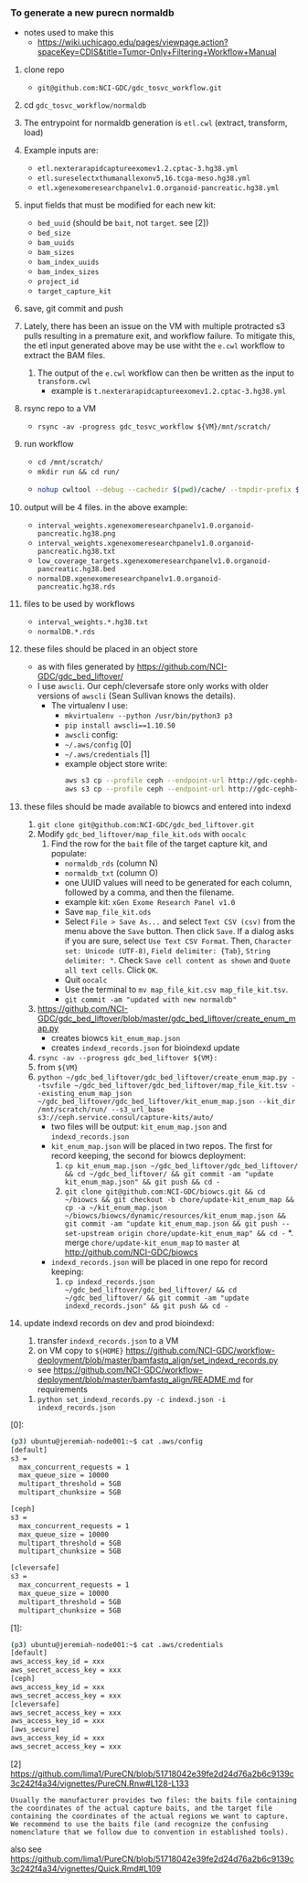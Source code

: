 ### To generate a new purecn normaldb
* notes used to make this
  * https://wiki.uchicago.edu/pages/viewpage.action?spaceKey=CDIS&title=Tumor-Only+Filtering+Workflow+Manual
1. clone repo
   * `git@github.com:NCI-GDC/gdc_tosvc_workflow.git`
1. cd `gdc_tosvc_workflow/normaldb`
1. The entrypoint for normaldb generation is `etl.cwl` (extract, transform, load)
1. Example inputs are:
   * `etl.nexterarapidcaptureexomev1.2.cptac-3.hg38.yml`
   * `etl.sureselectxthumanallexonv5,16.tcga-meso.hg38.yml`
   * `etl.xgenexomeresearchpanelv1.0.organoid-pancreatic.hg38.yml`
1. input fields that must be modified for each new kit:
   * `bed_uuid` (should be `bait`, not `target`. see [2])
   * `bed_size`
   * `bam_uuids`
   * `bam_sizes`
   * `bam_index_uuids`
   * `bam_index_sizes`
   * `project_id`
   * `target_capture_kit`
1. save, git commit and push
1. Lately, there has been an issue on the VM with multiple protracted s3 pulls resulting in a premature exit, and workflow failure. To mitigate this, the etl input generated above may be use witht the `e.cwl` workflow to extract the BAM files.
   1. The output of the `e.cwl` workflow can then be written as the input to `transform.cwl`
      * example is `t.nexterarapidcaptureexomev1.2.cptac-3.hg38.yml`
1. rsync repo to a VM
   * `rsync -av -progress gdc_tosvc_workflow ${VM}/mnt/scratch/`
1. run workflow
   * `cd /mnt/scratch/`
   * `mkdir run && cd run/`
   * ```bash
     nohup cwltool --debug --cachedir $(pwd)/cache/ --tmpdir-prefix $(pwd)/tmp/ /mnt/scratch/gdc_tosvc_workflow/normaldb/etl.cwl /mnt/scratch/gdc_tosvc_workflow/normaldb/etl.xgenexomeresearchpanelv1.0.organoid-pancreatic.hg38.yml &
     ```
1. output will be 4 files. in the above example:
   * `interval_weights.xgenexomeresearchpanelv1.0.organoid-pancreatic.hg38.png`
   * `interval_weights.xgenexomeresearchpanelv1.0.organoid-pancreatic.hg38.txt`
   * `low_coverage_targets.xgenexomeresearchpanelv1.0.organoid-pancreatic.hg38.bed`
   * `normalDB.xgenexomeresearchpanelv1.0.organoid-pancreatic.hg38.rds`
1. files to be used by workflows
   * `interval_weights.*.hg38.txt`
   * `normalDB.*.rds`
1. these files should be placed in an object store
   * as with files generated by https://github.com/NCI-GDC/gdc_bed_liftover/
   * I use `awscli`. Our ceph/cleversafe store only works with older versions of `awscli` (Sean Sullivan knows the details).
     * The virtualenv I use:
       * `mkvirtualenv --python /usr/bin/python3 p3`
       * `pip install awscli==1.10.50`
       * `awscli` config:
       * `~/.aws/config` [0]
       * `~/.aws/credentials` [1]
       * example object store write:
         ```bash
         aws s3 cp --profile ceph --endpoint-url http://gdc-cephb-objstore.osdc.io/ interval_weights.*.hg38.txt s3://capture-kits/auto/
         aws s3 cp --profile ceph --endpoint-url http://gdc-cephb-objstore.osdc.io/ normalDB.*.rds s3://capture-kits/auto/
         ```
1. these files should be made available to biowcs and entered into indexd
   1. `git clone git@github.com:NCI-GDC/gdc_bed_liftover.git`
   1. Modify `gdc_bed_liftover/map_file_kit.ods` with `oocalc`
      1. Find the row for the `bait` file of the target capture kit, and populate:
         * `normaldb_rds` (column N)
         * `normaldb_txt` (column O)
         * one UUID values will need to be generated for each column, followed by a comma, and then the filename.
         * example kit: `xGen Exome Research Panel v1.0`
         * Save `map_file_kit.ods`
         * Select `File > Save As...` and select `Text CSV (csv)` from the menu above the `Save` button. Then click `Save`. If a dialog asks if you are sure, select `Use Text CSV Format`. Then, `Character set: Unicode (UTF-8)`, `Field delimiter: {Tab}`, `String delimiter: "`. Check `Save cell content as shown` and `Quote all text cells`. Click `OK`.
         * Quit `oocalc`
         * Use the terminal to `mv map_file_kit.csv map_file_kit.tsv`.
         * `git commit -am "updated with new normaldb"`
   1. https://github.com/NCI-GDC/gdc_bed_liftover/blob/master/gdc_bed_liftover/create_enum_map.py
      * creates biowcs `kit_enum_map.json`
      * creates `indexd_records.json` for bioindexd update
   1. `rsync -av --progress gdc_bed_liftover ${VM}:`
   1. from `${VM}`
   1. `python ~/gdc_bed_liftover/gdc_bed_liftover/create_enum_map.py --tsvfile ~/gdc_bed_liftover/gdc_bed_liftover/map_file_kit.tsv --existing_enum_map_json ~/gdc_bed_liftover/gdc_bed_liftover/kit_enum_map.json --kit_dir /mnt/scratch/run/ --s3_url_base s3://ceph.service.consul/capture-kits/auto/`
      * two files will be output: `kit_enum_map.json` and `indexd_records.json`
      * `kit_enum_map.json` will be placed in two repos. The first for record keeping, the second for biowcs deployment:
        1. `cp kit_enum_map.json ~/gdc_bed_liftover/gdc_bed_liftover/ && cd ~/gdc_bed_liftover/ && git commit -am "update kit_enum_map.json" && git push && cd -`
        1. `git clone git@github.com:NCI-GDC/biowcs.git && cd ~/biowcs && git checkout -b chore/update-kit_enum_map && cp -a ~/kit_enum_map.json ~/biowcs/biowcs/dynamic/resources/kit_enum_map.json && git commit -am "update kit_enum_map.json && git push --set-upstream origin chore/update-kit_enum_map" && cd -`
               *. merge `chore/update-kit_enum_map` to `master` at http://github.com/NCI-GDC/biowcs
      * `indexd_records.json` will be placed in one repo for record keeping:
        1. `cp indexd_records.json ~/gdc_bed_liftover/gdc_bed_liftover/ && cd ~/gdc_bed_liftover/ && git commit -am "update indexd_records.json" && git push && cd -`

1. update indexd records on dev and prod bioindexd:
   1. transfer `indexd_records.json` to a VM
   1. on VM copy to `${HOME}` https://github.com/NCI-GDC/workflow-deployment/blob/master/bamfastq_align/set_indexd_records.py
     * see https://github.com/NCI-GDC/workflow-deployment/blob/master/bamfastq_align/README.md for requirements
   1. `python set_indexd_records.py -c indexd.json -i indexd_records.json`


[0]:
```bash
(p3) ubuntu@jeremiah-node001:~$ cat .aws/config 
[default]
s3 =
  max_concurrent_requests = 1
  max_queue_size = 10000
  multipart_threshold = 5GB
  multipart_chunksize = 5GB

[ceph]
s3 =
  max_concurrent_requests = 1
  max_queue_size = 10000
  multipart_threshold = 5GB
  multipart_chunksize = 5GB

[cleversafe]
s3 =
  max_concurrent_requests = 1
  max_queue_size = 10000
  multipart_threshold = 5GB
  multipart_chunksize = 5GB
```
[1]:
```bash
(p3) ubuntu@jeremiah-node001:~$ cat .aws/credentials
[default]
aws_access_key_id = xxx
aws_secret_access_key = xxx
[ceph]
aws_access_key_id = xxx
aws_secret_access_key = xxx
[cleversafe]
aws_secret_access_key = xxx
aws_access_key_id = xxx
[aws_secure]
aws_access_key_id = xxx
aws_secret_access_key = xxx
```

[2]
https://github.com/lima1/PureCN/blob/51718042e39fe2d24d76a2b6c9139c3c242f4a34/vignettes/PureCN.Rnw#L128-L133
```
Usually the manufacturer provides two files: the baits file containing the coordinates of the actual capture baits, and the target file containing the coordinates of the actual regions we want to capture. We recommend to use the baits file (and recognize the confusing nomenclature that we follow due to convention in established tools).
```
also see
https://github.com/lima1/PureCN/blob/51718042e39fe2d24d76a2b6c9139c3c242f4a34/vignettes/Quick.Rmd#L109

